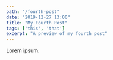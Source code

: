 ```yaml
---
path: "/fourth-post"
date: "2019-12-27 13:00"
title: "My Fourth Post"
tags: ['this', 'that']
excerpt: "A preview of my fourth post"
---
```


Lorem ipsum.
